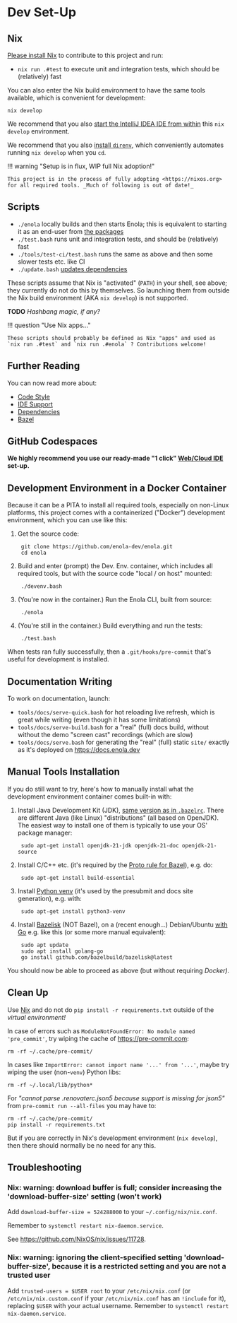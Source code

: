 <!--
    SPDX-License-Identifier: Apache-2.0

    Copyright 2023-2025 The Enola <https://enola.dev> Authors

    Licensed under the Apache License, Version 2.0 (the "License");
    you may not use this file except in compliance with the License.
    You may obtain a copy of the License at

        https://www.apache.org/licenses/LICENSE-2.0

    Unless required by applicable law or agreed to in writing, software
    distributed under the License is distributed on an "AS IS" BASIS,
    WITHOUT WARRANTIES OR CONDITIONS OF ANY KIND, either express or implied.
    See the License for the specific language governing permissions and
    limitations under the License.
-->

# Dev Set-Up

## Nix

<!-- https://github.com/vorburger/LearningLinux/blob/develop/nix/docs/install.md -->

[Please install Nix](https://zero-to-nix.com/start/install/) to contribute to this project and run:

* `nix run .#test` to execute unit and integration tests, which should be (relatively) fast

You can also enter the Nix build environment to have the same tools available, which is convenient for development:

    nix develop

We recommend that you also [start the IntelliJ IDEA IDE from within](ide.md#jetbrains-intellij-idea-ij) this `nix develop` environment.

We recommend that you also [install `direnv`](https://direnv.net), which conveniently automates running `nix develop` when you `cd`.

!!! warning "Setup is in flux, WIP full Nix adoption!"

    This project is in the process of fully adopting <https://nixos.org> for all required tools. _Much of following is out of date!_

## Scripts

* `./enola` locally builds and then starts Enola; this is equivalent to starting it as an end-user from [the packages](../use/index.md)
* `./test.bash` runs unit and integration tests, and should be (relatively) fast
* `./tools/test-ci/test.bash` runs the same as above and then some slower tests etc. like CI
* `./update.bash` [updates dependencies](dependencies.md)

These scripts assume that Nix is "activated" (`PATH`) in your shell, see above; they currently do not do this by themselves.
So launching them from outside the Nix build environment (AKA `nix develop`) is not supported.

**TODO** _Hashbang magic, if any?_

!!! question "Use Nix apps..."

    These scripts should probably be defined as Nix "apps" and used as `nix run .#test` and `nix run .#enola` ? Contributions welcome!

## Further Reading

You can now read more about:

* [Code Style](style.md)
* [IDE Support](ide.md)
* [Dependencies](dependencies.md)
* [Bazel](bazel.md)

## GitHub Codespaces

**We highly recommend you use our ready-made "1 click" [Web/Cloud IDE](ide.md) set-up.**

## Development Environment in a Docker Container

Because it can be a PITA to install all required tools, especially on non-Linux platforms,
this project comes with a containerized ("Docker") development environment, which you can use like this:

1. Get the source code:

        git clone https://github.com/enola-dev/enola.git
        cd enola

1. Build and enter (prompt) the Dev. Env. container, which includes all required tools, but with the source code "local / on host" mounted:

        ./devenv.bash

1. (You're now in the container.) Run the Enola CLI, built from source:

        ./enola

1. (You're still in the container.) Build everything and run the tests:

        ./test.bash

When tests ran fully successfully, then a `.git/hooks/pre-commit` that's useful for development is installed.

## Documentation Writing

To work on documentation, launch:

* `tools/docs/serve-quick.bash` for hot reloading live refresh, which is great while writing (even though it has some limitations)
* `tools/docs/serve-build.bash` for a  "real" (full) docs build, without without the demo "screen cast" recordings (which are slow)
* `tools/docs/serve.bash` for generating the "real" (full) static `site/` exactly as it's deployed on <https://docs.enola.dev>

## Manual Tools Installation

If you do still want to try, here's how to manually install what the development environment container comes built-in with:

1. Install Java Development Kit (JDK), [same version as in `.bazelrc`](//.bazelrc).
   There are different Java (like Linux) "distributions" (all based on OpenJDK).
   The easiest way to install one of them is typically to use your OS' package manager:

        sudo apt-get install openjdk-21-jdk openjdk-21-doc openjdk-21-source

1. Install C/C++ etc. (it's required by the
   [Proto rule for Bazel](https://github.com/bazelbuild/rules_proto)), e.g. do:

        sudo apt-get install build-essential

1. Install [Python venv](https://docs.python.org/3/library/venv.html)
   (it's used by the presubmit and docs site generation), e.g. with:

        sudo apt-get install python3-venv

1. Install [Bazelisk](https://github.com/bazelbuild/bazelisk) (NOT Bazel),
   on a (recent enough...) Debian/Ubuntu [with Go](https://go.dev/doc/install)
   e.g. like this (or some more manual equivalent):

        sudo apt update
        sudo apt install golang-go
        go install github.com/bazelbuild/bazelisk@latest

You should now be able to proceed as above (but without requiring _Docker)._

## Clean Up

Use [Nix](#nix) and do not do `pip install -r requirements.txt` outside of the _virtual environment!_

In case of errors such as `ModuleNotFoundError: No module named 'pre_commit'`, try wiping the cache of https://pre-commit.com:

    rm -rf ~/.cache/pre-commit/

In cases like `ImportError: cannot import name '...' from '...'`, maybe try wiping the user (non-`venv`) Python libs:

    rm -rf ~/.local/lib/python*

For _"cannot parse .renovaterc.json5 because support is missing for json5"_ from `pre-commit run --all-files` you may have to:

    rm -rf ~/.cache/pre-commit/
    pip install -r requirements.txt

But if you are correctly in Nix's development environment (`nix develop`), then there should normally be no need for any this.

## Troubleshooting

### Nix: warning: download buffer is full; consider increasing the 'download-buffer-size' setting (won't work)

Add `download-buffer-size = 524288000` to your `~/.config/nix/nix.conf`.

Remember to `systemctl restart nix-daemon.service`.

See https://github.com/NixOS/nix/issues/11728.

### Nix: warning: ignoring the client-specified setting 'download-buffer-size', because it is a restricted setting and you are not a trusted user

Add `trusted-users = $USER root` to your `/etc/nix/nix.conf` (or `/etc/nix/nix.custom.conf` if your `/etc/nix/nix.conf` has an `!include` for it), replacing `$USER` with your actual username. Remember to `systemctl restart nix-daemon.service`.
